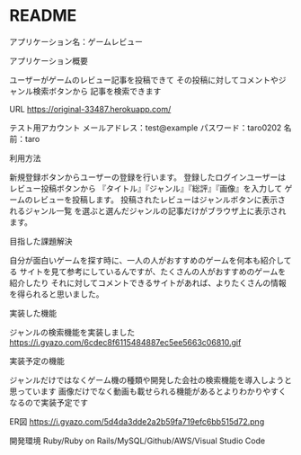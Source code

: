 # README

アプリケーション名：ゲームレビュー

アプリケーション概要

ユーザーがゲームのレビュー記事を投稿できて
その投稿に対してコメントやジャンル検索ボタンから
記事を検索できます

URL https://original-33487.herokuapp.com/

テスト用アカウント
メールアドレス：test@example
パスワード：taro0202
名前：taro

利用方法

新規登録ボタンからユーザーの登録を行います。
登録したログインユーザーはレビュー投稿ボタンから
『タイトル』『ジャンル』『総評』『画像』を入力して
ゲームのレビューを投稿します。
投稿されたレビューはジャンルボタンに表示されるジャンル一覧
を選ぶと選んだジャンルの記事だけがブラウザ上に表示されます。

目指した課題解決

自分が面白いゲームを探す時に、一人の人がおすすめのゲームを何本も紹介してる
サイトを見て参考にしているんですが、たくさんの人がおすすめのゲームを紹介したり
それに対してコメントできるサイトがあれば、よりたくさんの情報を得られると思いました。

実装した機能

ジャンルの検索機能を実装しました
https://i.gyazo.com/6cdec8f6115484887ec5ee5663c06810.gif

実装予定の機能

ジャンルだけではなくゲーム機の種類や開発した会社の検索機能を導入しようと思っています
画像だけでなく動画も載せられる機能があるとよりわかりやすくなるので実装予定です

ER図
https://i.gyazo.com/5d4da3dde2a2b59fa719efc6bb515d72.png

開発環境
Ruby/Ruby on Rails/MySQL/Github/AWS/Visual Studio Code